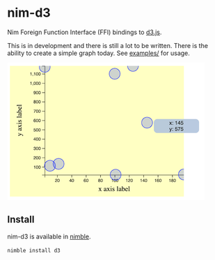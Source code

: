 # nim-d3

Nim Foreign Function Interface (FFI) bindings to [d3.js](https://d3js.org).

This is in development and there is still a lot to be written.  There
is the ability to create a simple graph today.  See
[examples/](examples/) for usage.

![Image of example 5](img/ex5.png)

## Install

nim-d3 is available in [nimble](https://github.com/nim-lang/nimble).

`nimble install d3`
